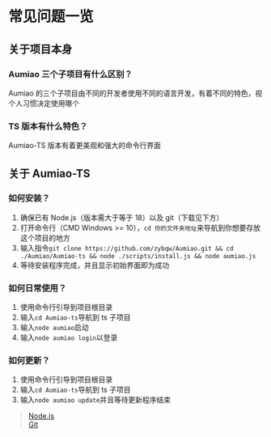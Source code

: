 # 常见问题一览

## 关于项目本身

### Aumiao 三个子项目有什么区别？

Aumiao 的三个子项目由不同的开发者使用不同的语言开发，有着不同的特色，视个人习惯决定使用哪个

### TS 版本有什么特色？

Aumiao-TS 版本有着更美观和强大的命令行界面

## 关于 Aumiao-TS

### 如何安装？

1. 确保已有 Node.js（版本需大于等于 18）以及 git（下载见下方）
2. 打开命令行（CMD Windows >= 10），`cd 你的文件夹地址`来导航到你想要存放这个项目的地方
3. 输入指令`git clone https://github.com/zybqw/Aumiao.git && cd ./Aumiao/Aumiao-ts && node ./scripts/install.js && node aumiao.js`
4. 等待安装程序完成，并且显示初始界面即为成功

### 如何日常使用？

1. 使用命令行引导到项目根目录
2. 输入`cd Aumiao-ts`导航到 ts 子项目
3. 输入`node aumiao`启动
4. 输入`node aumiao login`以登录

### 如何更新？

1. 使用命令行引导到项目根目录
2. 输入`cd Aumiao-ts`导航到 ts 子项目
3. 输入`node aumiao update`并且等待更新程序结束

> [Node.js](https://nodejs.org/)  
> [Git](https://git-scm.com/downloads)
